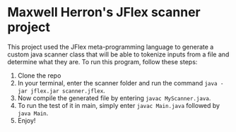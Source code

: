 # Maxwell Herron's JFlex scanner project

This project used the JFlex meta-programming language to generate a custom java scanner class that will be able to 
tokenize inputs from a file and determine what they are. To run this program, follow these steps:
1. Clone the repo
2. In your terminal, enter the scanner folder and run the command
`java -jar jflex.jar scanner.jflex`.
3. Now compile the generated file by entering `javac MyScanner.java`.
4. To run the test of it in main, simply enter `javac Main.java` followed by
`java Main`.
5. Enjoy!

